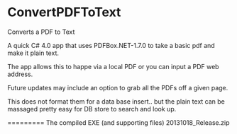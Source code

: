 ConvertPDFToText
================

Converts a PDF to Text

A quick C# 4.0 app that uses PDFBox.NET-1.7.0 to take a basic pdf and make it plain text.

The app allows this to happe via a local PDF or you can input a PDF web address.

Future updates may include an option to grab all the PDFs off a given page.

This does not format them for a data base insert.. but the plain text can be massaged pretty easy for DB store to search and look up.

=========
The compiled EXE (and supporting files)
20131018_Release.zip 

